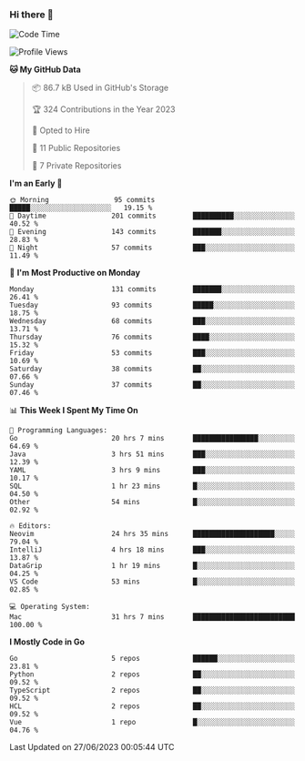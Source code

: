 ### Hi there 👋
<!--![visitors](https://visitor-badge.glitch.me/badge?page_id=d0zingcat)-->
<!--
**d0zingcat/d0zingcat** is a ✨ _special_ ✨ repository because its `README.md` (this file) appears on your GitHub profile.

Here are some ideas to get you started:

- 🔭 I’m currently working on ...
- 🌱 I’m currently learning ...
- 👯 I’m looking to collaborate on ...
- 🤔 I’m looking for help with ...
- 💬 Ask me about ...
- 📫 How to reach me: ...
- 😄 Pronouns: ...
- ⚡ Fun fact: ...
-->
<!--START_SECTION:waka-->
![Code Time](http://img.shields.io/badge/Code%20Time-2%2C779%20hrs%2057%20mins-blue)

![Profile Views](http://img.shields.io/badge/Profile%20Views-5-blue)

**🐱 My GitHub Data** 

> 📦 86.7 kB Used in GitHub's Storage 
 > 
> 🏆 324 Contributions in the Year 2023
 > 
> 💼 Opted to Hire
 > 
> 📜 11 Public Repositories 
 > 
> 🔑 7 Private Repositories 
 > 
**I'm an Early 🐤** 

```text
🌞 Morning                95 commits          █████░░░░░░░░░░░░░░░░░░░░   19.15 % 
🌆 Daytime                201 commits         ██████████░░░░░░░░░░░░░░░   40.52 % 
🌃 Evening                143 commits         ███████░░░░░░░░░░░░░░░░░░   28.83 % 
🌙 Night                  57 commits          ███░░░░░░░░░░░░░░░░░░░░░░   11.49 % 
```
📅 **I'm Most Productive on Monday** 

```text
Monday                   131 commits         ███████░░░░░░░░░░░░░░░░░░   26.41 % 
Tuesday                  93 commits          █████░░░░░░░░░░░░░░░░░░░░   18.75 % 
Wednesday                68 commits          ███░░░░░░░░░░░░░░░░░░░░░░   13.71 % 
Thursday                 76 commits          ████░░░░░░░░░░░░░░░░░░░░░   15.32 % 
Friday                   53 commits          ███░░░░░░░░░░░░░░░░░░░░░░   10.69 % 
Saturday                 38 commits          ██░░░░░░░░░░░░░░░░░░░░░░░   07.66 % 
Sunday                   37 commits          ██░░░░░░░░░░░░░░░░░░░░░░░   07.46 % 
```


📊 **This Week I Spent My Time On** 

```text
💬 Programming Languages: 
Go                       20 hrs 7 mins       ████████████████░░░░░░░░░   64.69 % 
Java                     3 hrs 51 mins       ███░░░░░░░░░░░░░░░░░░░░░░   12.39 % 
YAML                     3 hrs 9 mins        ███░░░░░░░░░░░░░░░░░░░░░░   10.17 % 
SQL                      1 hr 23 mins        █░░░░░░░░░░░░░░░░░░░░░░░░   04.50 % 
Other                    54 mins             █░░░░░░░░░░░░░░░░░░░░░░░░   02.92 % 

🔥 Editors: 
Neovim                   24 hrs 35 mins      ████████████████████░░░░░   79.04 % 
IntelliJ                 4 hrs 18 mins       ███░░░░░░░░░░░░░░░░░░░░░░   13.87 % 
DataGrip                 1 hr 19 mins        █░░░░░░░░░░░░░░░░░░░░░░░░   04.25 % 
VS Code                  53 mins             █░░░░░░░░░░░░░░░░░░░░░░░░   02.85 % 

💻 Operating System: 
Mac                      31 hrs 7 mins       █████████████████████████   100.00 % 
```

**I Mostly Code in Go** 

```text
Go                       5 repos             ██████░░░░░░░░░░░░░░░░░░░   23.81 % 
Python                   2 repos             ██░░░░░░░░░░░░░░░░░░░░░░░   09.52 % 
TypeScript               2 repos             ██░░░░░░░░░░░░░░░░░░░░░░░   09.52 % 
HCL                      2 repos             ██░░░░░░░░░░░░░░░░░░░░░░░   09.52 % 
Vue                      1 repo              █░░░░░░░░░░░░░░░░░░░░░░░░   04.76 % 
```




 Last Updated on 27/06/2023 00:05:44 UTC
<!--END_SECTION:waka-->

